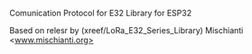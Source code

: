 Comunication Protocol for E32 
Library for ESP32 





Based on relesr by (xreef/LoRa_E32_Series_Library) Mischianti <www.mischianti.org>

